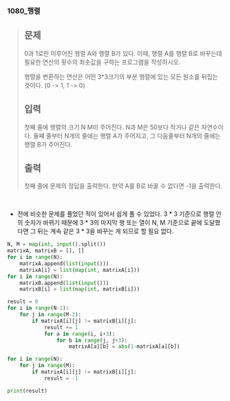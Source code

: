 ### 1080_행렬

> ## 문제
>
> 0과 1로만 이루어진 행렬 A와 행렬 B가 있다. 이때, 행렬 A를 행렬 B로 바꾸는데 필요한 연산의 횟수의 최솟값을 구하는 프로그램을 작성하시오.
>
> 행렬을 변환하는 연산은 어떤 3*3크기의 부분 행렬에 있는 모든 원소를 뒤집는 것이다. (0 -> 1, 1 -> 0)
>
> ## 입력
>
> 첫째 줄에 행렬의 크기 N M이 주어진다. N과 M은 50보다 작거나 같은 자연수이다. 둘째 줄부터 N개의 줄에는 행렬 A가 주어지고, 그 다음줄부터 N개의 줄에는 행렬 B가 주어진다.
>
> ## 출력
>
> 첫째 줄에 문제의 정답을 출력한다. 만약 A를 B로 바꿀 수 없다면 -1을 출력한다.

<br>

- 전에 비슷한 문제를 풀었던 적이 있어서 쉽게 풀 수 있었다. 3 * 3 기준으로 행렬 안의 숫자가 바뀌기 때문에 3 * 3의 마지막 행 또는 열이 N, M 기준으로 끝에 도달했다면 그 뒤는 계속 같은 3 * 3을 바꾸는 게 되므로 할 필요 없다. 

```python
N, M = map(int, input().split())
matrixA, matrixB = [], []
for i in range(N):
    matrixA.append(list(input()))
    matrixA[i] = list(map(int, matrixA[i]))
for i in range(N):
    matrixB.append(list(input()))
    matrixB[i] = list(map(int, matrixB[i]))

result = 0
for i in range(N-2):
    for j in range(M-2):
        if matrixA[i][j] != matrixB[i][j]:
            result += 1
            for a in range(i, i+3):
                for b in range(j, j+3):
                    matrixA[a][b] = abs(1-matrixA[a][b])

for i in range(N):
    for j in range(M):
        if matrixA[i][j] != matrixB[i][j]:
            result = -1

print(result)
```

